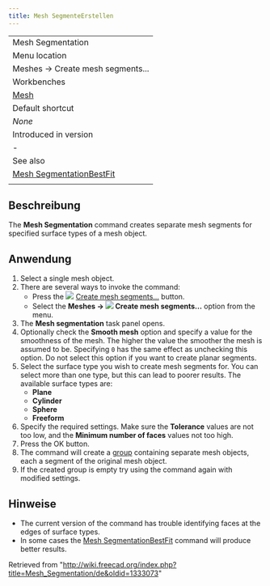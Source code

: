 ```yaml
---
title: Mesh SegmenteErstellen
---
```


|                                                                                  |
| -------------------------------------------------------------------------------- |
| Mesh Segmentation                                                                |
| Menu location                                                                    |
| Meshes → Create mesh segments...                                                 |
| Workbenches                                                                      |
| [Mesh](/Mesh_Workbench "Mesh Workbench")                                         |
| Default shortcut                                                                 |
| _None_                                                                           |
| Introduced in version                                                            |
| -                                                                                |
| See also                                                                         |
| [Mesh SegmentationBestFit](/Mesh_SegmentationBestFit "Mesh SegmentationBestFit") |
|                                                                                  |

## Beschreibung

The **Mesh Segmentation** command creates separate mesh segments for specified surface types of a mesh object.

## Anwendung

1. Select a single mesh object.
2. There are several ways to invoke the command:
   - Press the ![](/images/Mesh_Segmentation.svg) [Create mesh segments...](/Mesh_Segmentation "Mesh Segmentation") button.
   - Select the **Meshes → ![](/images/Mesh_Segmentation.svg) Create mesh segments...** option from the menu.
3. The **Mesh segmentation** task panel opens.
4. Optionally check the **Smooth mesh** option and specify a value for the smoothness of the mesh. The higher the value the smoother the mesh is assumed to be. Specifying `0` has the same effect as unchecking this option. Do not select this option if you want to create planar segments.
5. Select the surface type you wish to create mesh segments for. You can select more than one type, but this can lead to poorer results. The available surface types are:
   - **Plane**
   - **Cylinder**
   - **Sphere**
   - **Freeform**
6. Specify the required settings. Make sure the **Tolerance** values are not too low, and the **Minimum number of faces** values not too high.
7. Press the OK button.
8. The command will create a [group](/Std_Group "Std Group") containing separate mesh objects, each a segment of the original mesh object.
9. If the created group is empty try using the command again with modified settings.

## Hinweise

- The current version of the command has trouble identifying faces at the edges of surface types.
- In some cases the [Mesh SegmentationBestFit](/Mesh_SegmentationBestFit "Mesh SegmentationBestFit") command will produce better results.

Retrieved from "<http://wiki.freecad.org/index.php?title=Mesh_Segmentation/de&oldid=1333073>"

